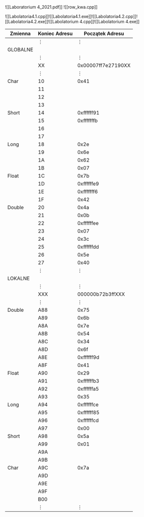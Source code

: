 ![[Laboratorium 4_2021.pdf]]
![[row_kwa.cpp]]

![[Labolatoria4.1.cpp]]![[Labolatoria4.1.exe]]![[Labolatoria4.2.cpp]]![[Labolatoria4.2.exe]]![[Labolatorium 4.cpp]]![[Labolatorium 4.exe]]

| Zmienna  | Koniec Adresu | Początek Adresu           |
| -------- | -------- | ------------------ |
|          | $\vdots$ | $\vdots$           |
| GLOBALNE |          |                    |
|          | $\vdots$ | $\vdots$           |
|          | XX       | 0x00007ff7e27190XX |
|          | $\vdots$ | $\vdots$           |
| Char     | 10       | 0x41               |
|          | 11       |                    |
|          | 12       |                    |
|          | 13       |                    |
| Short    | 14       | 0xffffff91         |
|          | 15       | 0xfffffffb         |
|          | 16       |                    |
|          | 17       |                    |
| Long     | 18       | 0x2e               |
|          | 19       | 0x6e               |
|          | 1A       | 0x62               |
|          | 1B       | 0x07               |
| Float    | 1C       | 0x7b               |
|          | 1D       | 0xffffffe9         |
|          | 1E       | 0xfffffff6         |
|          | 1F       | 0x42               |
| Double   | 20       | 0x4a               |
|          | 21       | 0x0b               |
|          | 22       | 0xffffffee         |
|          | 23       | 0x07               |
|          | 24       | 0x3c               |
|          | 25       | 0xffffffdd         |
|          | 26       | 0x5e               |
|          | 27       | 0x40               |
|          | $\vdots$ | $\vdots$           |
| LOKALNE  |          |                    |
|          | $\vdots$ | $\vdots$           |
|          | XXX      | 000000b72b3ffXXX   |
|          | $\vdots$ | $\vdots$           |
| Double   | A88      | 0x75               |
|          | A89      | 0x6b               |
|          | A8A      | 0x7e               |
|          | A8B      | 0x54               |
|          | A8C      | 0x34               |
|          | A8D      | 0x6f               |
|          | A8E      | 0xffffff9d         |
|          | A8F      | 0x41               |
| Float    | A90      | 0x29               |
|          | A91      | 0xffffffb3         |
|          | A92      | 0xffffffa5         |
|          | A93      | 0x35               |
| Long     | A94      | 0xffffffce         |
|          | A95      | 0xffffff85         |
|          | A96      | 0xffffffcd         |
|          | A97      | 0x00               |
| Short    | A98      | 0x5a               |
|          | A99      | 0x01               |
|          | A9A      |                    |
|          | A9B      |                    |
| Char     | A9C      | 0x7a               |
|          | A9D      |                    |
|          | A9E      |                    |
|          | A9F      |                    |
|          | B00      |                    |
|          | $\vdots$ | $\vdots$           |



